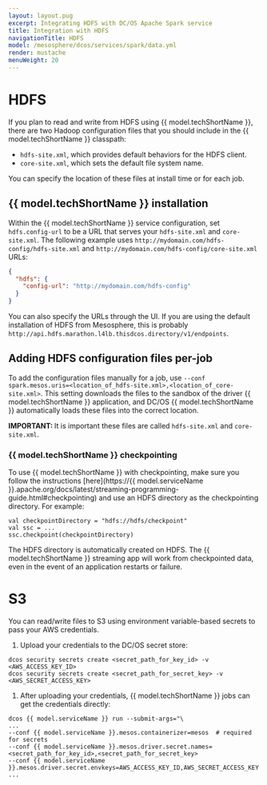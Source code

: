 ```yaml
---
layout: layout.pug
excerpt: Integrating HDFS with DC/OS Apache Spark service
title: Integration with HDFS
navigationTitle: HDFS
model: /mesosphere/dcos/services/spark/data.yml
render: mustache
menuWeight: 20
---
```


# HDFS

If you plan to read and write from HDFS using {{ model.techShortName }}, there are two Hadoop configuration files that you should include in the {{ model.techShortName }} classpath:

- `hdfs-site.xml`, which provides default behaviors for the HDFS client.
- `core-site.xml`, which sets the default file system name.

You can specify the location of these files at install time or for each job.

## {{ model.techShortName }} installation
Within the {{ model.techShortName }} service configuration, set `hdfs.config-url` to be a URL that serves your `hdfs-site.xml` and `core-site.xml`.
The following example uses `http://mydomain.com/hdfs-config/hdfs-site.xml` and `http://mydomain.com/hdfs-config/core-site.xml` URLs:

```json
{
  "hdfs": {
    "config-url": "http://mydomain.com/hdfs-config"
  }
}
```
You can also specify the URLs through the UI. If you are using the default installation of HDFS from Mesosphere, this is probably `http://api.hdfs.marathon.l4lb.thisdcos.directory/v1/endpoints`.

## Adding HDFS configuration files per-job
To add the configuration files manually for a job, use `--conf spark.mesos.uris=<location_of_hdfs-site.xml>,<location_of_core-site.xml>`. This setting downloads the files to the sandbox of the driver {{ model.techShortName }} application, and DC/OS {{ model.techShortName }} automatically loads these files into the correct location.

<p class="message--important"><strong>IMPORTANT: </strong>It is important these files are called <code>hdfs-site.xml</code> and <code>core-site.xml</code>.</p>

### {{ model.techShortName }} checkpointing

To use {{ model.techShortName }} with checkpointing, make sure you follow the instructions [here](https://{{ model.serviceName }}.apache.org/docs/latest/streaming-programming-guide.html#checkpointing) and use an HDFS directory as the checkpointing directory. For example:
```
val checkpointDirectory = "hdfs://hdfs/checkpoint"
val ssc = ...
ssc.checkpoint(checkpointDirectory)
```
The HDFS directory is automatically created on HDFS. The {{ model.techShortName }} streaming app will work from checkpointed data, even in the event of an application restarts or failure.

# S3
You can read/write files to S3 using environment variable-based secrets to pass your AWS credentials.

1. Upload your credentials to the DC/OS secret store:

```
dcos security secrets create <secret_path_for_key_id> -v <AWS_ACCESS_KEY_ID>
dcos security secrets create <secret_path_for_secret_key> -v <AWS_SECRET_ACCESS_KEY>
```
1. After uploading your credentials, {{ model.techShortName }} jobs can get the credentials directly:

```
dcos {{ model.serviceName }} run --submit-args="\
...
--conf {{ model.serviceName }}.mesos.containerizer=mesos  # required for secrets
--conf {{ model.serviceName }}.mesos.driver.secret.names=<secret_path_for_key_id>,<secret_path_for_secret_key>
--conf {{ model.serviceName }}.mesos.driver.secret.envkeys=AWS_ACCESS_KEY_ID,AWS_SECRET_ACCESS_KEY
...
```

[8]: http://spark.apache.org/docs/latest/configuration.html#inheriting-hadoop-cluster-configuration
[9]: /mesosphere/dcos/services/spark/2.9.0-2.4.3/limitations/
